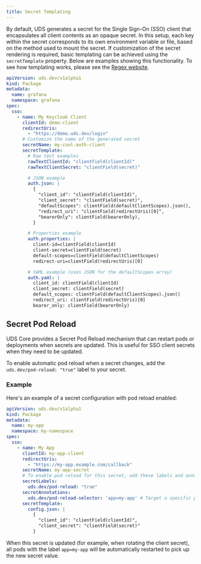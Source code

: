 ```yaml
---
title: Secret Templating
---
```


By default, UDS generates a secret for the Single Sign-On (SSO) client that encapsulates all client contents as an opaque secret. In this setup, each key within the secret corresponds to its own environment variable or file, based on the method used to mount the secret. If customization of the secret rendering is required, basic templating can be achieved using the `secretTemplate` property. Below are examples showing this functionality. To see how templating works, please see the [Regex website](https://regex101.com/r/e41Dsk/3).

```yaml
apiVersion: uds.dev/v1alpha1
kind: Package
metadata:
  name: grafana
  namespace: grafana
spec:
  sso:
    - name: My Keycloak Client
      clientId: demo-client
      redirectUris:
        - "https://demo.uds.dev/login"
      # Customize the name of the generated secret
      secretName: my-cool-auth-client
      secretTemplate:
        # Raw text examples
        rawTextClientId: "clientField(clientId)"
        rawTextClientSecret: "clientField(secret)"

        # JSON example
        auth.json: |
          {
            "client_id": "clientField(clientId)",
            "client_secret": "clientField(secret)",
            "defaultScopes": clientField(defaultClientScopes).json(),
            "redirect_uri": "clientField(redirectUris)[0]",
            "bearerOnly": clientField(bearerOnly),
          }

        # Properties example
        auth.properties: |
          client-id=clientField(clientId)
          client-secret=clientField(secret)
          default-scopes=clientField(defaultClientScopes)
          redirect-uri=clientField(redirectUris)[0]

        # YAML example (uses JSON for the defaultScopes array)
        auth.yaml: |
          client_id: clientField(clientId)
          client_secret: clientField(secret)
          default_scopes: clientField(defaultClientScopes).json()
          redirect_uri: clientField(redirectUris)[0]
          bearer_only: clientField(bearerOnly)
  ```

## Secret Pod Reload

UDS Core provides a Secret Pod Reload mechanism that can restart pods or deployments when secrets are updated. This is useful for SSO client secrets when they need to be updated.

To enable automatic pod reload when a secret changes, add the `uds.dev/pod-reload: "true"` label to your secret.

### Example

Here's an example of a secret configuration with pod reload enabled:

```yaml
apiVersion: uds.dev/v1alpha1
kind: Package
metadata:
  name: my-app
  namespace: my-namespace
spec:
  sso:
    - name: My App
      clientId: my-app-client
      redirectUris:
        - "https://my-app.example.com/callback"
      secretName: my-app-secret
      # To enable pod reload for this secret, add these labels and annotations
      secretLabels:
        uds.dev/pod-reload: "true"
      secretAnnotations:
        uds.dev/pod-reload-selector: 'app=my-app' # Target a specific pod(s) to reload
      secretTemplate:
        config.json: |
          {
            "client_id": "clientField(clientId)",
            "client_secret": "clientField(secret)"
          }
```

When this secret is updated (for example, when rotating the client secret), all pods with the label `app=my-app` will be automatically restarted to pick up the new secret value.
